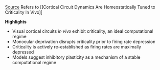 [Source](https://www.sciencedirect.com/science/article/pii/S0896627319309596)
Refers to [[Cortical Circuit Dynamics Are Homeostatically Tuned to Criticality In Vivo]]

**Highlights**
* Visual cortical circuits _in vivo_ exhibit criticality, an ideal computational regime
* Monocular deprivation disrupts criticality prior to firing rate depression
* Criticality is actively re-established as firing rates are maximally depressed
* Models suggest inhibitory plasticity as a mechanism of a stable computational regime